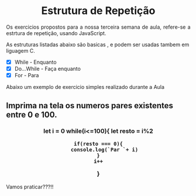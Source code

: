 
<h1 align="center">Estrutura de Repetição</h1>

<p align="justify">Os exercicios propostos para a nossa terceira semana de aula, refere-se a estrtura de repetição, usando JavaScript.

As estruturas listadas abaixo são basicas , e podem ser usadas tambem em liguagem C.

- [x] While - Enquanto
- [x] Do...While - Faça enquanto
- [x] For - Para

Abaixo um exemplo de exercicio simples realizado durante a Aula</p>

<h2>Imprima na tela os numeros pares existentes entre 0 e 100.</h2>

<h3 align="center">let i = 0
while(i<=100){
    let resto = i%2
    
    if(resto === 0){
        console.log(`Par `+ i)
    }
    i++
}
</h3>

Vamos praticar???!!